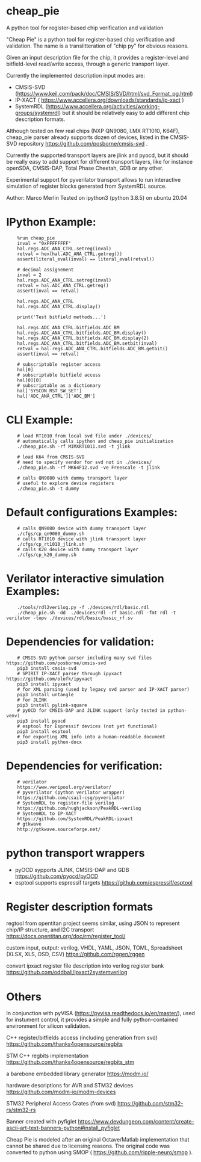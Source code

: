 # cheap_pie
A python tool for register-based chip verification and validation

"Cheap Pie" is a python tool for register-based chip verification and validation.
The name is a translitteration of "chip py" for obvious reasons.

Given an input description file for the chip, it provides a register-level and 
bitfield-level read/write access, through a generic transport layer.

Currently the implemented description input modes are:
- CMSIS-SVD (https://www.keil.com/pack/doc/CMSIS/SVD/html/svd_Format_pg.html)
- IP-XACT ( https://www.accellera.org/downloads/standards/ip-xact )
- SystemRDL (https://www.accellera.org/activities/working-groups/systemrdl)
but it should be relatively easy to add different chip description formats.

Although tested on few real chips (NXP QN9080, I.MX RT1010, K64F),
cheap_pie parser already supports dozen of devices, listed in the CMSIS-SVD 
repository https://github.com/posborne/cmsis-svd .

Currently the supported transport layers are jlink and pyocd, but it should be really easy
to add support for different transport layers, like for instance openSDA, 
CMSIS-DAP, Total Phase Cheetah, GDB or any other.

Experimental support for pyverilator transport allows to run interactive simulation
of register blocks generated from SystemRDL source.

Author: Marco Merlin
Tested on ipython3 (python 3.8.5) on ubuntu 20.04

# IPython Example:
        %run cheap_pie
        inval = "0xFFFFFFFF"
        hal.regs.ADC_ANA_CTRL.setreg(inval)
        retval = hex(hal.ADC_ANA_CTRL.getreg())
        assert(literal_eval(inval) == literal_eval(retval))

        # decimal assignement        
        inval = 2
        hal.regs.ADC_ANA_CTRL.setreg(inval)
        retval = hal.ADC_ANA_CTRL.getreg()        
        assert(inval == retval)
        
        hal.regs.ADC_ANA_CTRL
        hal.regs.ADC_ANA_CTRL.display()
                
        print('Test bitfield methods...')
        
        hal.regs.ADC_ANA_CTRL.bitfields.ADC_BM
        hal.regs.ADC_ANA_CTRL.bitfields.ADC_BM.display()
        hal.regs.ADC_ANA_CTRL.bitfields.ADC_BM.display(2)
        hal.regs.ADC_ANA_CTRL.bitfields.ADC_BM.setbit(inval)
        retval = hal.regs.ADC_ANA_CTRL.bitfields.ADC_BM.getbit()
        assert(inval == retval)

        # subscriptable register access
        hal[0]
        # subscriptable bitfield access
        hal[0][0]
        # subscriptable as a dictionary
        hal['SYSCON_RST_SW_SET']
        hal['ADC_ANA_CTRL']['ADC_BM']

# CLI Example:
        # load RT1010 from local svd file under ./devices/
        # automatically calls ipython and cheap_pie initialization
        ./cheap_pie.sh -rf MIMXRT1011.svd -t jlink

        # load K64 from CMSIS-SVD
        # need to specify vendor for svd not in ./devices/
        ./cheap_pie.sh -rf MK64F12.svd -ve Freescale -t jlink

        # calls QN9080 with dummy transport layer 
        # useful to explore device registers
        ./cheap_pie.sh -t dummy

# Default configurations Examples:
        # calls QN9080 device with dummy transport layer
        ./cfgs/cp_qn9080_dummy.sh
        # calls RT1010 device with jlink transport layer
        ./cfgs/cp_rt1010_jlink.sh
        # calls K20 device with dummy transport layer
        ./cfgs/cp_k20_dummy.sh

# Verilator interactive simulation Examples:
        ./tools/rdl2verilog.py -f ./devices/rdl/basic.rdl
        ./cheap_pie.sh -dd  ./devices/rdl -rf basic.rdl -fmt rdl -t verilator -topv ./devices/rdl/basic/basic_rf.sv

# Dependencies for validation:
        # CMSIS-SVD python parser including many svd files https://github.com/posborne/cmsis-svd
        pip3 install cmsis-svd
        # SPIRIT IP-XACT parser through ipyxact https://github.com/olofk/ipyxact
        pip3 install ipyxact
        # for XML parsing (used by legacy svd parser and IP-XACT parser)
        pip3 install untangle
        # for JLINK
        pip3 install pylink-square
        # pyOCD for CMSIS-DAP and JLINK support (only tested in python-venv)
        pip3 install pyocd
        # esptool for Espressif devices (not yet functional)
        pip3 install esptool
        # for exporting XML info into a human-readable document
        pip3 install python-docx
        
# Dependencies for verification:
        # verilator
        https://www.veripool.org/verilator/
        # pyverilator (python verilator wrapper)
        https://github.com/csail-csg/pyverilator
        # SystemRDL to register-file verilog
        https://github.com/hughjackson/PeakRDL-verilog
        # SystemRDL to IP-XACT
        https://github.com/SystemRDL/PeakRDL-ipxact
        # gtkwave
        http://gtkwave.sourceforge.net/

# python transport wrappers
- pyOCD sypports JLINK, CMSIS-DAP and GDB https://github.com/pyocd/pyOCD
- esptool supports espressif targets https://github.com/espressif/esptool

# Register description formats
regtool from opentitan project seems similar, using JSON to represent chip/IP structure, and I2C transport
https://docs.opentitan.org/doc/rm/register_tool/

custom input, output: verilog, VHDL, YAML, JSON, TOML, Spreadsheet (XLSX, XLS, OSD, CSV)
https://github.com/rggen/rggen

convert ipxact register file description into verilog register bank
https://github.com/oddball/ipxact2systemverilog

# Others	
In conjunction with pyVISA (https://pyvisa.readthedocs.io/en/master/), used for 
instument control, it provides a simple and fully python-contained environment
for silicon validation.

C++ register/bitfields access (including generation from svd)
https://github.com/thanks4opensource/regbits

STM C++ regbits implementation
https://github.com/thanks4opensource/regbits_stm

a barebone embedded library generator
https://modm.io/

hardware descriptions for AVR and STM32 devices
https://github.com/modm-io/modm-devices

STM32 Peripheral Access Crates (from svd)
https://github.com/stm32-rs/stm32-rs

Banner created with pyfiglet
https://www.devdungeon.com/content/create-ascii-art-text-banners-python#install_pyfiglet

Cheap Pie is modeled after an original Octave/Matlab implementation that cannot
be shared due to licensing reasons. The original code was converted to python
using SMOP ( https://github.com/ripple-neuro/smop ).
